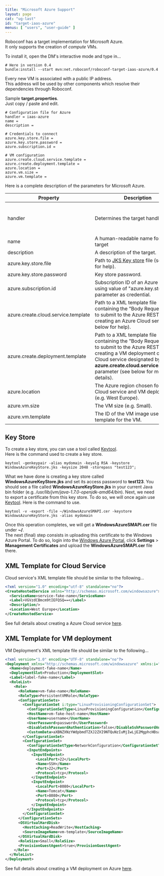 ```yaml
---
title: "Microsoft Azure Support"
layout: page
cat: "ug-last"
id: "target-iaas-azure"
menus: [ "users", "user-guide" ]
---
```


Roboconf has a target implementation for Microsoft Azure.  
It only supports the creation of *compute* VMs.

To install it, open the DM's interactive mode and type in...

```properties
# Here in version 0.4
bundle:install --start mvn:net.roboconf/roboconf-target-iaas-azure/0.4
```

Every new VM is associated with a public IP address.  
This address will be used by other components which resolve their dependencies through Roboconf.

Sample **target.properties**.  
Just copy / paste and edit.

```properties
# Configuration file for Azure
handler = iaas-azure
name = 
description = 

# Credentials to connect
azure.key.store.file =
azure.key.store.password =
azure.subscription.id =

# VM configuration
azure.create.cloud.service.template =
azure.create.deployment.template =
azure.location =
azure.vm.size =
azure.vm.template =
```

Here is a complete description of the parameters for Microsoft Azure.

| Property | Description | Default | Mandatory |
| --- | --- | --- | --- |
| handler | Determines the target handler to use. | none, must be "iaas-azure" | yes |
| name | A human-readable name for the target | - | no |
| description | A description of the target. | - | no |
| azure.key.store.file | Path to [JKS Key store][jks] file (see below for help). | none | yes |
| azure.key.store.password | Key store password. | none | yes |
| azure.subscription.id | Subscription ID of an Azure account using value of "azure.key.store.file" parameter as credential. | none | yes |
| azure.create.cloud.service.template | Path to a XML template file containing the "Body Request" used to submit to the Azure REST API for creating an Azure Cloud service (see below for help). | none | yes |
| azure.create.deployment.template | Path to a XML template file containing the "Body Request" used to submit to the Azure REST API for creating a VM deployment on the Cloud service designated by value of **azure.create.cloud.service.template** parameter (see below for more details). | none | yes |
| azure.location | The Azure region chosen for both Cloud service and VM deployment (e.g. West Europe). | none | yes |
| azure.vm.size | The VM size (e.g. Small). | none | yes |
| azure.vm.template | The ID of the VM image used as a template for the VM. | none | yes |


## Key Store

To create a key store, you can use a tool called [Keytool][keytool].  
Here is the command used to create a key store.

	keytool -genkeypair -alias mydomain -keyalg RSA -keystore WindowsAzureKeyStore.jks -keysize 2048 -storepass "test123";

What we have done is creating a key store called **WindowsAzureKeyStore.jks** and set its access password to **test123**. 
You should see a file called **WindowsAzureKeyStore.jks** in your current Java bin folder 
(e.g. */usr/lib/jvm/java-1.7.0-openjdk-amd64/bin*). Next, we need to export a certificate from this key store. To do so, 
we will once again use [Keytool][keytool]. Here is the command to use.

	keytool -v -export -file ~/WindowsAzureSMAPI.cer -keystore WindowsAzureKeyStore.jks -alias mydomain

Once this operation completes, we will get a **WindowsAzureSMAPI.cer** file under **~/**.  
The next (final) step consists in uploading this certificate to the Windows Azure Portal. To do so, login into the 
[Windows Azure Portal](https://manage.windowsazure.com), click **Settings** > **Management Certificates**
and upload the **WindowsAzureSMAPI.cer** file there.


## XML Template for Cloud Service

Cloud service's XML template file should be similar to the following...

```xml
<?xml version="1.0" encoding="utf-8" standalone="no"?>  
<CreateHostedService xmlns="http://schemas.microsoft.com/windowsazure">  
  <ServiceName>service-fake-name</ServiceName>  
  <Label>VGVzdCBmcm9tIEFQSQ==</Label>  
  <Description/>  
  <Location>West Europe</Location>  
</CreateHostedService>
```

See full details about creating a Azure Cloud service [here][createcloud].


## XML Template for VM deployment

VM Deployment's XML template file should be similar to the following...

```xml
<?xml version="1.0" encoding="UTF-8" standalone="no"?>
<Deployment xmlns="http://schemas.microsoft.com/windowsazure" xmlns:i="http://www.w3.org/2001/XMLSchema-instance">
  <Name>deployment-fake-name</Name>
  <DeploymentSlot>Production</DeploymentSlot>
  <Label>label-fake-name</Label>      
  <RoleList>
    <Role>
      <RoleName>vm-fake-name</RoleName>
      <RoleType>PersistentVMRole</RoleType>      
      <ConfigurationSets>
        <ConfigurationSet i:type="LinuxProvisioningConfigurationSet">
          <ConfigurationSetType>LinuxProvisioningConfiguration</ConfigurationSetType>
          <HostName>vm-fake-host-name</HostName>
          <UserName>username</UserName> 
          <UserPassword>password</UserPassword> 
          <DisableSshPasswordAuthentication>false</DisableSshPasswordAuthentication>           
          <CustomData>aXBNZXNzYWdpbmdTZXJ2ZXI9NTQuNzIuMjIwLjE2MgphcHBsaWNhdGlvbk5hbWU9aW90c3Rvcm0KY2hhbm5lbE5hbWU9dm1henVyZW1vc3F1aXR0bwo=</CustomData>
        </ConfigurationSet>        
        <ConfigurationSet> 
          <ConfigurationSetType>NetworkConfiguration</ConfigurationSetType>
          <InputEndpoints>
            <InputEndpoint>
              <LocalPort>22</LocalPort>
              <Name>SSH</Name>
              <Port>22</Port>
              <Protocol>tcp</Protocol>
            </InputEndpoint>
	        <InputEndpoint>          
              <LocalPort>8080</LocalPort>
              <Name>Tomcat</Name>
              <Port>8080</Port>
              <Protocol>tcp</Protocol>
            </InputEndpoint>
          </InputEndpoints>
        </ConfigurationSet>
      </ConfigurationSets>
      <OSVirtualHardDisk>
        <HostCaching>ReadWrite</HostCaching>    
        <SourceImageName>vm-template</SourceImageName>
      </OSVirtualHardDisk>      
      <RoleSize>Small</RoleSize>
      <ProvisionGuestAgent>true</ProvisionGuestAgent>
    </Role>
  </RoleList>
</Deployment>
```

See full details about creating a VM deployment on Azure [here][vmdeployment].


[jks]: http://en.wikipedia.org/wiki/Keystore
[keytool]: http://docs.oracle.com/javase/6/docs/technotes/tools/solaris/keytool.html
[createcloud]: http://msdn.microsoft.com/library/azure/gg441304.aspx
[vmdeployment]: http://msdn.microsoft.com/en-us/library/azure/jj157194.aspx
